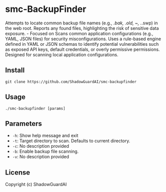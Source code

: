 # smc-BackupFinder
Attempts to locate common backup file names (e.g., *.bak, *.old, ~*, .*.swp) in the web root. Reports any found files, highlighting the risk of sensitive data exposure. - Focused on Scans common application configurations (e.g., YAML, JSON files) for security misconfigurations.  Uses a rule-based engine defined in YAML or JSON schemas to identify potential vulnerabilities such as exposed API keys, default credentials, or overly permissive permissions. Designed for scanning local application configurations.

## Install
`git clone https://github.com/ShadowGuardAI/smc-backupfinder`

## Usage
`./smc-backupfinder [params]`

## Parameters
- `-h`: Show help message and exit
- `-t`: Target directory to scan. Defaults to current directory.
- `-c`: No description provided
- `-b`: Enable backup file scanning.
- `-v`: No description provided

## License
Copyright (c) ShadowGuardAI

